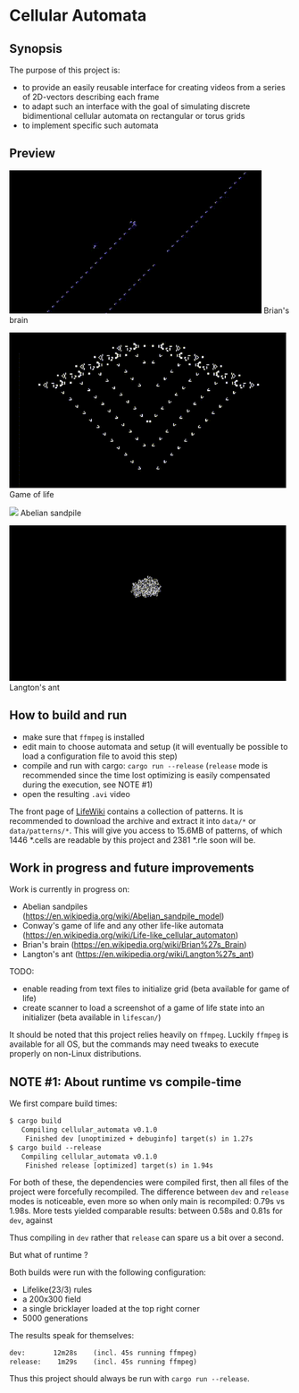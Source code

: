# Cellular Automata

## Synopsis

The purpose of this project is:
- to provide an easily reusable interface for creating videos from a series of 2D-vectors describing each frame
- to adapt such an interface with the goal of simulating discrete bidimentional cellular automata on rectangular or torus grids
- to implement specific such automata

## Preview

![](img/brain_capture.gif)
Brian's brain


![](img/glider_guns.gif)
Game of life


![](img/sandpile.gif)
Abelian sandpile


![](img/ants.gif)
Langton's ant



## How to build and run

- make sure that `ffmpeg` is installed
- edit main to choose automata and setup (it will eventually be possible to load a configuration file to avoid this step)
- compile and run with cargo: `cargo run --release` (`release` mode is recommended since the time lost optimizing is easily compensated during the execution, see NOTE #1)
- open the resulting `.avi` video

The front page of [LifeWiki](https://www.conwaylife.com/wiki) contains a collection of patterns. It is recommended to download the archive and extract it into `data/*` or `data/patterns/*`.
This will give you access to 15.6MB of patterns, of which 1446 *.cells are readable by this project and 2381 *.rle soon will be.


## Work in progress and future improvements

Work is currently in progress on:
- Abelian sandpiles (https://en.wikipedia.org/wiki/Abelian_sandpile_model)
- Conway's game of life and any other life-like automata (https://en.wikipedia.org/wiki/Life-like_cellular_automaton)
- Brian's brain (https://en.wikipedia.org/wiki/Brian%27s_Brain)
- Langton's ant (https://en.wikipedia.org/wiki/Langton%27s_ant)


TODO:
- enable reading from text files to initialize grid (beta available for game of life)
- create scanner to load a screenshot of a game of life state into an initializer (beta available in `lifescan/`)


It should be noted that this project relies heavily on `ffmpeg`. Luckily `ffmpeg` is available for all OS, but the commands may need tweaks to execute properly on non-Linux distributions.


## NOTE #1: About runtime vs compile-time

We first compare build times:
```
$ cargo build
   Compiling cellular_automata v0.1.0
    Finished dev [unoptimized + debuginfo] target(s) in 1.27s
$ cargo build --release
   Compiling cellular_automata v0.1.0
    Finished release [optimized] target(s) in 1.94s
```

For both of these, the dependencies were compiled first, then all files of the project were forcefully recompiled. The difference between `dev` and `release` modes is noticeable, even more so when only main is recompiled: 0.79s vs 1.98s.
More tests yielded comparable results: between 0.58s and 0.81s for `dev`, against

Thus compiling in `dev` rather that `release` can spare us a bit over a second.

But what of runtime ?

Both builds were run with the following configuration:
- Lifelike(23/3) rules
- a 200x300 field
- a single bricklayer loaded at the top right corner
- 5000 generations

The results speak for themselves:
```
dev:       12m28s    (incl. 45s running ffmpeg)
release:    1m29s    (incl. 45s running ffmpeg)
```
Thus this project should always be run with `cargo run --release`.
